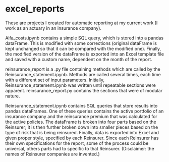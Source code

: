 # excel_reports

These are projects I created for automatic reporting at my current work (I work as an actuary in an insurance company).

Alfa_costs.ipynb contains a simple SQL query, which is stored into a pandas dataFrame. This is modified with some corrections (original dataFrame is kept unchanged so that it can be compared with the modified one). Finally, the modified version of the dataFrame is exported into an Excel template file and saved with a custom name, dependent on the month of the report.

reinsurance_report is a .py file containing methods which are called by the Reinsurance_statement.ipynb. Methods are called several times, each time with a different set of input parameters. Initially, Reinsurance_statement.ipynb was written until repeatable sections were apparent. reinsurance_report.py contains the sections that were of modular nature.

Reinsurance_statement.ipynb contains SQL queries that store results into pandas dataFrames. One of these queries contains the active portfolio of an insurance company and the reinsurance premium that was calculated for the active policies. The dataFrame is broken into four parts based on the Reinsurer; it is then further broken down into smaller pieces based on the type of risk that is being reinsured. Finally, data is exported into Excel and given proper style, specified by each Reinsurer. Since each Reinsurer has their own specifications for the report, some of the process could be universal, others parts had to specific to that Reinsurer. (Disclaimer: the names of Reinsurer companies are invented.)
